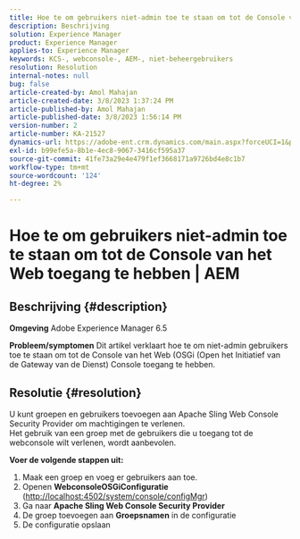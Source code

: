 ```yaml
---
title: Hoe te om gebruikers niet-admin toe te staan om tot de Console van het Web toegang te hebben | AEM
description: Beschrijving
solution: Experience Manager
product: Experience Manager
applies-to: Experience Manager
keywords: KCS-, webconsole-, AEM-, niet-beheergebruikers
resolution: Resolution
internal-notes: null
bug: false
article-created-by: Amol Mahajan
article-created-date: 3/8/2023 1:37:24 PM
article-published-by: Amol Mahajan
article-published-date: 3/8/2023 1:56:14 PM
version-number: 2
article-number: KA-21527
dynamics-url: https://adobe-ent.crm.dynamics.com/main.aspx?forceUCI=1&pagetype=entityrecord&etn=knowledgearticle&id=e16cac55-b6bd-ed11-83ff-6045bd006268
exl-id: b99efe5a-8b1e-4ec8-9067-3416cf595a37
source-git-commit: 41fe73a29e4e479f1ef3668171a9726bd4e8c1b7
workflow-type: tm+mt
source-wordcount: '124'
ht-degree: 2%

---
```


# Hoe te om gebruikers niet-admin toe te staan om tot de Console van het Web toegang te hebben | AEM

## Beschrijving {#description}

<b>Omgeving</b>
Adobe Experience Manager 6.5


<b>Probleem/symptomen</b>
Dit artikel verklaart hoe te om niet-admin gebruikers toe te staan om tot de Console van het Web (OSGi (Open het Initiatief van de Gateway van de Dienst) Console toegang te hebben.


## Resolutie {#resolution}

U kunt groepen en gebruikers toevoegen aan Apache Sling Web Console Security Provider om machtigingen te verlenen.<br>
Het gebruik van een groep met de gebruikers die u toegang tot de webconsole wilt verlenen, wordt aanbevolen.



<b>Voer de volgende stappen uit:</b>

1. Maak een groep en voeg er gebruikers aan toe.
2. Openen <b>Webconsole</b><b>OSGi</b><b>Configuratie</b> ([http://localhost:4502/system/console/configMgr](http://localhost:4502/system/console/configMgr))
3. Ga naar <b>Apache Sling Web Console Security Provider</b>
4. De groep toevoegen aan <b>Groepsnamen</b> in de configuratie
5. De configuratie opslaan
